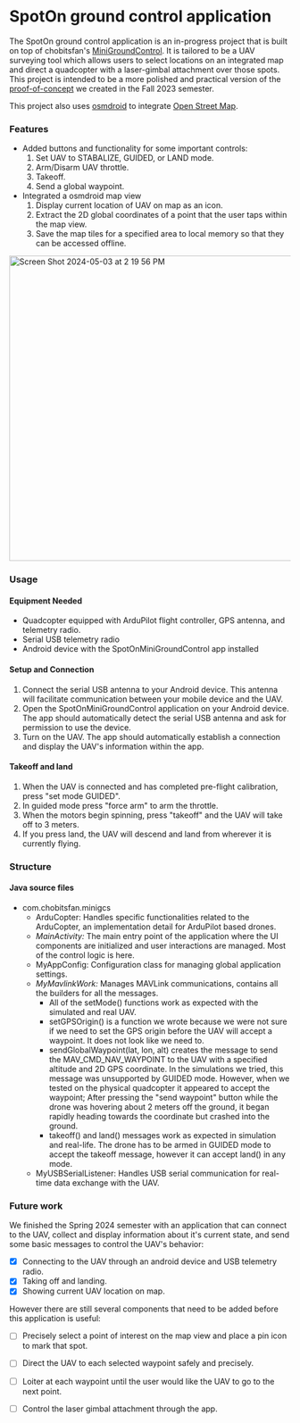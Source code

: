 # SpotOn ground control application

The SpotOn ground control application is an in-progress project that is built on top of chobitsfan's [MiniGroundControl](https://github.com/chobitsfan/MiniGroundControl/blob/master/README.md). It is tailored to be a UAV surveying tool which allows users to select locations on an integrated map and direct a quadcopter with a laser-gimbal attachment over those spots.
This project is intended to be a more polished and practical version of the [proof-of-concept](https://github.com/jackhlay/DroneUI) we created in the Fall 2023 semester. 

This project also uses [osmdroid](https://github.com/osmdroid/osmdroid) to integrate [Open Street Map](https://www.openstreetmap.org/about). 

### Features
* Added buttons and functionality for some important controls:
    1. Set UAV to STABALIZE, GUIDED, or LAND mode.
    2. Arm/Disarm UAV throttle.
    3. Takeoff.
    4. Send a global waypoint.
*   Integrated a osmdroid map view
    1. Display current location of UAV on map as an icon.
    2. Extract the 2D global coordinates of a point that the user taps within the map view.
    3. Save the map tiles for a specified area to local memory so that they can be accessed offline.

<img width="547" alt="Screen Shot 2024-05-03 at 2 19 56 PM" src="https://github.com/mynamecharlesrothbaum/SpotOnMiniGroundControl/assets/33434729/3a6aaaf8-9eaf-4f5c-b284-548b3b5a49b1">

### Usage

#### Equipment Needed
- Quadcopter equipped with ArduPilot flight controller, GPS antenna, and telemetry radio.
- Serial USB telemetry radio
- Android device with the SpotOnMiniGroundControl app installed
#### Setup and Connection
1. Connect the serial USB antenna to your Android device. This antenna will facilitate communication between your mobile device and the UAV.
2. Open the SpotOnMiniGroundControl application on your Android device. The app should automatically detect the serial USB antenna and ask for permission to use the device.
3. Turn on the UAV. The app should automatically establish a connection and display the UAV's information within the app.

#### Takeoff and land
1. When the UAV is connected and has completed pre-flight calibration, press "set mode GUIDED".
2. In guided mode press "force arm" to arm the throttle.
3. When the motors begin spinning, press "takeoff" and the UAV will take off to 3 meters.
4. If you press land, the UAV will descend and land from wherever it is currently flying. 

### Structure

#### Java source files
* com.chobitsfan.minigcs
    * ArduCopter: Handles specific functionalities related to the ArduCopter, an implementation detail for ArduPilot based drones.
    * _MainActivity:_ The main entry point of the application where the UI components are initialized and user interactions are managed. Most of the control logic is here.
    * MyAppConfig: Configuration class for managing global application settings.
    * _MyMavlinkWork:_ Manages MAVLink communications, contains all the builders for all the messages.
         * All of the setMode() functions work as expected with the simulated and real UAV.
         * setGPSOrigin() is a function we wrote because we were not sure if we need to set the GPS origin before the UAV will accept a waypoint. It does not look like we need to.
         * sendGlobalWaypoint(lat, lon, alt) creates the message to send the MAV_CMD_NAV_WAYPOINT to the UAV with a specified altitude and 2D GPS coordinate. In the simulations we tried, this message was unsupported by GUIDED mode. However, when we tested on the physical quadcopter it appeared to accept the waypoint; After pressing the "send waypoint" button while the drone was hovering about 2 meters off the ground, it began rapidly heading towards the coordinate but crashed into the ground.
         * takeoff() and land() messages work as expected in simulation and real-life. The drone has to be armed in GUIDED mode to accept the takeoff message, however it can accept land() in any mode. 
    * MyUSBSerialListener: Handles USB serial communication for real-time data exchange with the UAV.

### Future work
We finished the Spring 2024 semester with an application that can connect to the UAV, collect and display information about it's current state, and send some basic messages to control the UAV's behavior:
- [x] Connecting to the UAV through an android device and USB telemetry radio.
- [x] Taking off and landing.
- [x] Showing current UAV location on map.

However there are still several components that need to be added before this application is useful:
- [ ] Precisely select a point of interest on the map view and place a pin icon to mark that spot.
- [ ] Direct the UAV to each selected waypoint safely and precisely.
- [ ] Loiter at each waypoint until the user would like the UAV to go to the next point.
- [ ] Control the laser gimbal attachment through the app.


